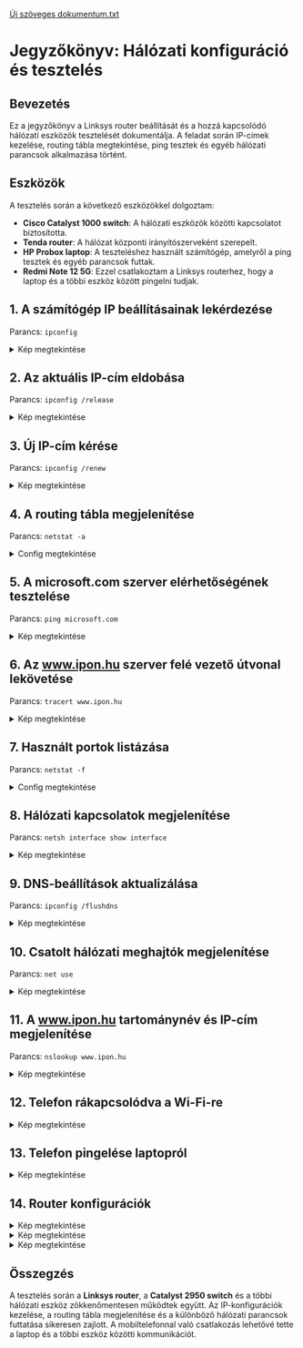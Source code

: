 [Új szöveges dokumentum.txt](https://github.com/user-attachments/files/18688685/Uj.szoveges.dokumentum.txt)

# Jegyzőkönyv: Hálózati konfiguráció és tesztelés

## Bevezetés

Ez a jegyzőkönyv a Linksys router beállítását és a hozzá kapcsolódó hálózati eszközök tesztelését dokumentálja. A feladat során IP-címek kezelése, routing tábla megtekintése, ping tesztek és egyéb hálózati parancsok alkalmazása történt.




## Eszközök
A tesztelés során a következő eszközökkel dolgoztam:
- **Cisco Catalyst 1000 switch**: A hálózati eszközök közötti kapcsolatot biztosította.
- **Tenda router**: A hálózat központi irányítószerveként szerepelt.
- **HP Probox laptop**: A teszteléshez használt számítógép, amelyről a ping tesztek és egyéb parancsok futtak.
- **Redmi Note 12 5G**: Ezzel csatlakoztam a Linksys routerhez, hogy a laptop és a többi eszköz között pingelni tudjak.
## 1. A számítógép IP beállításainak lekérdezése
Parancs: `ipconfig`
<details>
  <summary>Kép megtekintése</summary>

![Képernyőkép 2025-02-06 113859](https://github.com/user-attachments/assets/ab082a7d-f3ae-4017-a0d0-46c5d5ad216b)

</details>

## 2. Az aktuális IP-cím eldobása
Parancs: `ipconfig /release`
<details>

  <summary>Kép megtekintése</summary>

![Képernyőkép 2025-02-06 114100](https://github.com/user-attachments/assets/78166b0e-d362-4f32-8808-6514e56f1c41)

</details>

## 3. Új IP-cím kérése
Parancs: `ipconfig /renew`
<details>

  <summary>Kép megtekintése</summary>

![Képernyőkép 2025-02-06 114457](https://github.com/user-attachments/assets/cc64cf59-2523-4a96-9d95-ec1b15703552)

</details>

## 4. A routing tábla megjelenítése
Parancs: `netstat -a`
<details>

  <summary>Config megtekintése</summary>

 [Uploading Új sC:\Users\Tanulo>netstat -a

Active Connections

  ***Proto  Local Address          Foreign Address        State
  TCP    0.0.0.0:135            Fizikai-02:0           LISTENING  
  TCP    0.0.0.0:445            Fizikai-02:0           LISTENING  
  TCP    0.0.0.0:5040           Fizikai-02:0           LISTENING  
  TCP    0.0.0.0:7680           Fizikai-02:0           LISTENING  
  TCP    0.0.0.0:11100          Fizikai-02:0           LISTENING  
  TCP    0.0.0.0:49664          Fizikai-02:0           LISTENING  
  TCP    0.0.0.0:49665          Fizikai-02:0           LISTENING  
  TCP    0.0.0.0:49666          Fizikai-02:0           LISTENING  
  TCP    0.0.0.0:49667          Fizikai-02:0           LISTENING  
  TCP    0.0.0.0:49668          Fizikai-02:0           LISTENING  
  TCP    0.0.0.0:49669          Fizikai-02:0           LISTENING  
  TCP    0.0.0.0:49671          Fizikai-02:0           LISTENING  
  TCP    127.0.0.1:11200        Fizikai-02:0           LISTENING  
  TCP    127.0.0.1:11300        Fizikai-02:0           LISTENING  
  TCP    127.0.0.1:11300        Fizikai-02:55592       ESTABLISHED  
  TCP    127.0.0.1:55592        Fizikai-02:11300       ESTABLISHED  
  TCP    169.254.246.178:139    Fizikai-02:0           LISTENING  
  TCP    192.168.9.193:139      Fizikai-02:0           LISTENING  
  TCP    192.168.9.196:139      Fizikai-02:0           LISTENING  
  TCP    192.168.9.196:57986    20.199.120.151:https   ESTABLISHED  
  TCP    192.168.9.196:59852    wo-in-f188:5228        ESTABLISHED  
  TCP    192.168.9.196:59853    wo-in-f188:5228        ESTABLISHED  
  TCP    192.168.9.196:60469    lb-140-82-113-25-iad:https  ESTABLISHED  
  TCP    192.168.9.196:63411    bud02s35-in-f10:https  ESTABLISHED  
  TCP    192.168.9.196:64774    bud02s39-in-f10:https  ESTABLISHED  
  TCP    192.168.9.196:64824    a23-40-158-218:http    ESTABLISHED  
  TCP    192.168.9.196:64825    40.126.31.3:https      TIME_WAIT  
  TCP    192.168.9.196:64853    LenovoSRV:epmap        TIME_WAIT  
  TCP    192.168.9.196:64854    LenovoSRV:49668        TIME_WAIT  
  TCP    192.168.9.196:64856    bud02s34-in-f14:https  TIME_WAIT  
  TCP    192.168.9.196:64863    13.89.179.14:https     TIME_WAIT  
  TCP    192.168.9.196:64864    bud02s43-in-f14:https  TIME_WAIT  
  TCP    192.168.9.196:64866    LenovoSRV:epmap        TIME_WAIT  
  TCP    192.168.9.196:64867    LenovoSRV:49668        TIME_WAIT  
  TCP    192.168.9.196:64868    13.89.179.14:https     TIME_WAIT  
  TCP    192.168.9.196:64869    bud02s34-in-f10:https  TIME_WAIT  
  TCP    192.168.9.196:64870    bud02s37-in-f14:https  TIME_WAIT  
  TCP    192.168.9.196:64872    13.89.179.14:https     TIME_WAIT  
  TCP    192.168.9.196:64873    bud02s34-in-f10:https  TIME_WAIT  
  TCP    192.168.9.196:64874    13.89.179.14:https     TIME_WAIT  
  TCP    192.168.9.196:64876    LenovoSRV:epmap        TIME_WAIT  
  TCP    192.168.9.196:64877    LenovoSRV:49668        TIME_WAIT  
  TCP    192.168.9.196:64878    bud02s34-in-f10:https  TIME_WAIT  
  TCP    192.168.9.196:64879    bud02s37-in-f14:https  TIME_WAIT  
  TCP    192.168.9.196:64881    bud02s37-in-f3:https   TIME_WAIT  
  TCP    192.168.9.196:64883    bud02s33-in-f10:https  TIME_WAIT  
  TCP    192.168.9.196:64885    13.107.21.239:https    TIME_WAIT  
  TCP    192.168.9.196:64889    a-0003:https           TIME_WAIT  
  TCP    192.168.9.196:64890    204.79.197.239:https   TIME_WAIT  
  TCP    192.168.9.196:64893    150.171.27.10:https    TIME_WAIT  
  TCP    192.168.9.196:64895    13.107.253.45:https    TIME_WAIT  
  TCP    192.168.9.196:64901    13.107.21.239:https    TIME_WAIT  
  TCP    192.168.9.196:64903    bud02s37-in-f3:https   TIME_WAIT  
  TCP    192.168.9.196:64904    bud02s33-in-f10:https  TIME_WAIT  
  TCP    192.168.9.196:64906    13.107.42.14:https     TIME_WAIT  
  TCP    192.168.9.196:64911    104.17.201.65:https    TIME_WAIT  
  TCP    192.168.9.196:64912    a0f671730127a0812:https  TIME_WAIT  
  TCP    192.168.9.196:64913    172.241.51.69:https    TIME_WAIT  
  TCP    192.168.9.196:64914    952:https              TIME_WAIT  
  TCP    192.168.9.196:64915    166:https              TIME_WAIT  
  TCP    192.168.9.196:64916    213:https              TIME_WAIT  
  TCP    192.168.9.196:64917    133:https              TIME_WAIT  
  TCP    192.168.9.196:64918    172.241.51.69:https    TIME_WAIT  
  TCP    192.168.9.196:64919    133:https              TIME_WAIT  
  TCP    192.168.9.196:64920    150.171.27.10:https    TIME_WAIT  
  TCP    192.168.9.196:64921    a23-35-209-170:http    TIME_WAIT  
  TCP    192.168.9.196:64922    a23-35-209-170:http    TIME_WAIT  
  TCP    192.168.9.196:64929    a-0003:https           TIME_WAIT  
  TCP    192.168.9.196:64930    bud02s34-in-f10:https  TIME_WAIT  
  TCP    192.168.9.196:64932    FujitsuSRV:microsoft-ds  ESTABLISHED  
  TCP    192.168.9.196:64934    bud02s37-in-f14:https  TIME_WAIT  
  TCP    192.168.9.196:64935    bud02s34-in-f10:https  TIME_WAIT  
  TCP    192.168.9.196:64936    218:https              TIME_WAIT  
  TCP    192.168.9.196:64938    104.17.25.14:https     TIME_WAIT  
  TCP    192.168.9.196:64939    bud02s34-in-f10:https  TIME_WAIT  
  TCP    192.168.9.196:64940    218:https              TIME_WAIT  
  TCP    192.168.9.196:64941    bud02s33-in-f10:https  TIME_WAIT  
  TCP    192.168.9.196:64942    13.107.253.45:https    TIME_WAIT  
  TCP    192.168.9.196:64944    150.171.27.10:https    TIME_WAIT  
  TCP    192.168.9.196:64947    bud02s34-in-f10:https  TIME_WAIT  
  TCP    192.168.9.196:64948    bud02s43-in-f14:https  TIME_WAIT  
  TCP    192.168.9.196:64949    bud02s37-in-f14:https  TIME_WAIT  
  TCP    192.168.9.196:64950    bud02s37-in-f3:https   TIME_WAIT  
  TCP    [::]:135               Fizikai-02:0           LISTENING  
  TCP    [::]:445               Fizikai-02:0           LISTENING  
  TCP    [::]:2869              Fizikai-02:0           LISTENING  
  TCP    [::]:7680              Fizikai-02:0           LISTENING  
  TCP    [::]:11100             Fizikai-02:0           LISTENING  
  TCP    [::]:49664             Fizikai-02:0           LISTENING  
  TCP    [::]:49665             Fizikai-02:0           LISTENING  
  TCP    [::]:49666             Fizikai-02:0           LISTENING  
  TCP    [::]:49667             Fizikai-02:0           LISTENING  
  TCP    [::]:49668             Fizikai-02:0           LISTENING  
  TCP    [::]:49669             Fizikai-02:0           LISTENING  
  TCP    [::]:49671             Fizikai-02:0           LISTENING  
  TCP    [::1]:49670            Fizikai-02:0           LISTENING  
  UDP    0.0.0.0:123            *:*  
  UDP    0.0.0.0:5050           *:*  
  UDP    0.0.0.0:5353           *:*  
  UDP    0.0.0.0:5353           *:*  
  UDP    0.0.0.0:5353           *:*  
  UDP    0.0.0.0:5353           *:*  
  UDP    0.0.0.0:5353           *:*  
  UDP    0.0.0.0:5353           *:*  
  UDP    0.0.0.0:5353           *:*  
  UDP    0.0.0.0:5353           *:*  
  UDP    0.0.0.0:5353           *:*  
  UDP    0.0.0.0:5353           *:*  
  UDP    0.0.0.0:5353           *:*  
  UDP    0.0.0.0:5353           *:*  
  UDP    0.0.0.0:5353           *:*  
  UDP    0.0.0.0:5355           *:*  
  UDP    0.0.0.0:65397          *:*  
  UDP    127.0.0.1:1900         *:*  
  UDP    127.0.0.1:49597        *:*  
  UDP    127.0.0.1:49600        *:*  
  UDP    127.0.0.1:51004        *:*  
  UDP    127.0.0.1:55002        *:*  
  UDP    169.254.246.178:137    *:*  
  UDP    169.254.246.178:138    *:*  
  UDP    169.254.246.178:1900   *:*  
  UDP    169.254.246.178:51001  *:*  
  UDP    192.168.9.193:137      *:*  
  UDP    192.168.9.193:138      *:*  
  UDP    192.168.9.193:1900     *:*  
  UDP    192.168.9.193:51003    *:*  
  UDP    192.168.9.196:137      *:*  
  UDP    192.168.9.196:138      *:*  
  UDP    192.168.9.196:1900     *:*  
  UDP    192.168.9.196:51002    *:*  
  UDP    [::]:123               *:*  
  UDP    [::]:5353              *:*  
  UDP    [::]:5353              *:*  
  UDP    [::]:5353              *:*  
  UDP    [::]:5353              *:*  
  UDP    [::]:5353              *:*  
  UDP    [::]:5353              *:*  
  UDP    [::]:5353              *:*  
  UDP    [::]:5355              *:*  
  UDP    [::1]:1900             *:*  
  UDP    [::1]:51000            *:*  
  UDP    [fe80::8707:3a9:4ffb:32b4%21]:1900  *:*  
  UDP    [fe80::8707:3a9:4ffb:32b4%21]:50997  *:*  
  UDP    [fe80::a46b:3fb2:a2e4:aab0%17]:1900  *:*  
  UDP    [fe80::a46b:3fb2:a2e4:aab0%17]:50998  *:*  
  UDP    [fe80::f0bb:57a:c8f7:b03a%10]:1900  *:*  
  UDP    [fe80::f0bb:57a:c8f7:b03a%10]:50999  *:****  
  
</details>

## 5. A microsoft.com szerver elérhetőségének tesztelése
Parancs: `ping microsoft.com`
<details>

  <summary>Kép megtekintése</summary>

![Képernyőkép 2025-02-06 115722](https://github.com/user-attachments/assets/2a687fdb-587f-42e7-b8c6-33f2198c8a39)

</details>

## 6. Az www.ipon.hu szerver felé vezető útvonal lekövetése
Parancs: `tracert www.ipon.hu`
<details>

  <summary>Kép megtekintése</summary>

![Képernyőkép 2025-02-06 120031](https://github.com/user-attachments/assets/7344a603-68c9-43d2-996e-fdf32cda632f)

</details>

## 7. Használt portok listázása
Parancs: `netstat -f`
<details>

  <summary>Config megtekintése</summary>

***C:\Users\Tanulo>netstat -f**  
 
***Active Connections**  

  ***Proto  Local Address          Foreign Address        State  
  TCP    127.0.0.1:11300        Fizikai-02.kkszki.local:55592  ESTABLISHED  
  TCP    127.0.0.1:55592        Fizikai-02.kkszki.local:11300  ESTABLISHED  
  TCP    192.168.9.196:2869     192.168.9.254:33935    TIME_WAIT  
  TCP    192.168.9.196:2869     192.168.9.254:33936    TIME_WAIT  
  TCP    192.168.9.196:2869     192.168.9.254:33938    TIME_WAIT  
  TCP    192.168.9.196:57986    20.199.120.151:https   ESTABLISHED  
  TCP    192.168.9.196:59853    wo-in-f188.1e100.net:5228  ESTABLISHED  
  TCP    192.168.9.196:64774    bud02s39-in-f10.1e100.net:https  ESTABLISHED  
  TCP    192.168.9.196:64824    a23-40-158-218.deploy.static.akamaitechnologies.com:http  ESTABLISHED  
  TCP    192.168.9.196:65234    bud02s43-in-f10.1e100.net:https  ESTABLISHED  
  TCP    192.168.9.196:65237    bud02s34-in-f3.1e100.net:https  ESTABLISHED  
  TCP    192.168.9.196:65251    bud02s34-in-f14.1e100.net:https  TIME_WAIT  
  TCP    192.168.9.196:65252    bud02s39-in-f14.1e100.net:https  ESTABLISHED  
  TCP    192.168.9.196:65274    lb-140-82-113-26-iad.github.com:https  ESTABLISHED  
  TCP    192.168.9.196:65284    FujitsuSRV.kkszki.local:microsoft-ds  ESTABLISHED  
  TCP    192.168.9.196:65302    a2-18-69-178.deploy.static.akamaitechnologies.com:https  ESTABLISHED  
  TCP    192.168.9.196:65303    bud02s39-in-f14.1e100.net:https  ESTABLISHED  
  TCP    192.168.9.196:65304    108.141.15.7:https     ESTABLISHED  
  TCP    192.168.9.196:65308    LenovoSRV.kkszki.local:epmap  TIME_WAIT  
  TCP    192.168.9.196:65309    LenovoSRV.kkszki.local:49668  TIME_WAIT  
  TCP    192.168.9.196:65312    bud02s42-in-f10.1e100.net:https  ESTABLISHED  
  TCP    192.168.9.196:65313    bud02s42-in-f4.1e100.net:https  TIME_WAIT  
  TCP    192.168.9.196:65314    muc03s07-in-f99.1e100.net:https  TIME_WAIT  
  TCP    192.168.9.196:65315    wb-in-f84.1e100.net:https  TIME_WAIT  
  TCP    192.168.9.196:65316    bud02s33-in-f10.1e100.net:https  TIME_WAIT  
  TCP    192.168.9.196:65317    bud02s33-in-f10.1e100.net:https  TIME_WAIT  
  TCP    192.168.9.196:65318    bud02s41-in-f14.1e100.net:https  TIME_WAIT  
  TCP    192.168.9.196:65319    bud02s38-in-f10.1e100.net:https  TIME_WAIT  
  TCP    192.168.9.196:65320    bud02s37-in-f1.1e100.net:https  TIME_WAIT  
  TCP    192.168.9.196:65321    bud02s38-in-f10.1e100.net:https  TIME_WAIT  
  TCP    192.168.9.196:65322    bud02s39-in-f14.1e100.net:https  TIME_WAIT  
  TCP    192.168.9.196:65323    bud02s39-in-f14.1e100.net:https  TIME_WAIT  
  TCP    192.168.9.196:65324    bud02s38-in-f3.1e100.net:https  TIME_WAIT  
  TCP    192.168.9.196:65325    bud02s41-in-f14.1e100.net:https  TIME_WAIT  
  TCP    192.168.9.196:65326    wb-in-f188.1e100.net:5228  ESTABLISHED  
  TCP    192.168.9.196:65327    bud02s37-in-f1.1e100.net:https  TIME_WAIT  
  TCP    192.168.9.196:65328    bud02s38-in-f3.1e100.net:https  ESTABLISHED  
  TCP    192.168.9.196:65329    bud02s43-in-f14.1e100.net:https  ESTABLISHED  
  TCP    192.168.9.196:65330    bud02s39-in-f14.1e100.net:https  ESTABLISHED  
  TCP    192.168.9.196:65332    bud02s43-in-f3.1e100.net:https  ESTABLISHED  
  TCP    192.168.9.196:65333    bud02s37-in-f3.1e100.net:https  ESTABLISHED  
  TCP    192.168.9.196:65334    bud02s37-in-f1.1e100.net:https  ESTABLISHED  
  TCP    192.168.9.196:65335    bud02s38-in-f3.1e100.net:https  ESTABLISHED  
  TCP    192.168.9.196:65336    wb-in-f84.1e100.net:https  ESTABLISHED  
  TCP    192.168.9.196:65337    bud02s43-in-f14.1e100.net:https  ESTABLISHED  
  TCP    192.168.9.196:65338    bud02s33-in-f10.1e100.net:https  ESTABLISHED  
  TCP    192.168.9.196:65339    bud02s35-in-f10.1e100.net:https  ESTABLISHED  
  TCP    192.168.9.196:65340    bud02s43-in-f3.1e100.net:https  ESTABLISHED  
  TCP    192.168.9.196:65341    bud02s33-in-f10.1e100.net:https  ESTABLISHED  
  TCP    192.168.9.196:65342    bud02s33-in-f14.1e100.net:https  ESTABLISHED  
  TCP    192.168.9.196:65343    bud02s41-in-f14.1e100.net:https  ESTABLISHED  
  TCP    192.168.9.196:65344    bud02s38-in-f10.1e100.net:https  ESTABLISHED  
  TCP    192.168.9.196:65345    bud02s37-in-f1.1e100.net:https  ESTABLISHED  
  TCP    192.168.9.196:65346    bud02s38-in-f10.1e100.net:https  ESTABLISHED  
  TCP    192.168.9.196:65347    bud02s37-in-f10.1e100.net:https  ESTABLISHED  
  TCP    192.168.9.196:65348    wb-in-f84.1e100.net:https  ESTABLISHED  
  TCP    192.168.9.196:65349    bud02s37-in-f10.1e100.net:https  ESTABLISHED  
  TCP    192.168.9.196:65350    bud02s33-in-f14.1e100.net:https  ESTABLISHED  
  TCP    192.168.9.196:65351    bud02s39-in-f14.1e100.net:https  ESTABLISHED  
  TCP    192.168.9.196:65352    bud02s39-in-f14.1e100.net:https  ESTABLISHED  
  TCP    192.168.9.196:65353    bud02s28-in-f3.1e100.net:https  ESTABLISHED  
  TCP    192.168.9.196:65354    bud02s43-in-f14.1e100.net:https  ESTABLISHED  
  TCP    192.168.9.196:65355    bud02s37-in-f3.1e100.net:https  ESTABLISHED  
  TCP    192.168.9.196:65358    bud02s39-in-f14.1e100.net:https  ESTABLISHED  
  TCP    192.168.9.196:65359    bud02s33-in-f14.1e100.net:https  ESTABLISHED  
  TCP    192.168.9.196:65360    bud02s38-in-f10.1e100.net:https  ESTABLISHED  
  TCP    192.168.9.196:65364    218.138.forpsi.net:https  ESTABLISHED  
  TCP    192.168.9.196:65365    199.232.17.91:https    ESTABLISHED  
  TCP    192.168.9.196:65366    218.138.forpsi.net:https  ESTABLISHED  
  TCP    192.168.9.196:65367    bud02s43-in-f14.1e100.net:https  ESTABLISHED  
  TCP    192.168.9.196:65370    bud02s38-in-f3.1e100.net:https  ESTABLISHED  
  TCP    192.168.9.196:65375    LenovoSRV.kkszki.local:epmap  TIME_WAIT  
  TCP    192.168.9.196:65376    LenovoSRV.kkszki.local:49668  TIME_WAIT  
  TCP    192.168.9.196:65377    123.35.104.34.bc.googleusercontent.com:http  ESTABLISHED  
  TCP    192.168.9.196:65379    192.168.9.254:12755    TIME_WAIT  
  TCP    192.168.9.196:65384    192.168.9.254:12755    TIME_WAIT  
  TCP    192.168.9.196:65395    192.168.9.254:12755    TIME_WAIT  
  TCP    192.168.9.196:65451    192.168.9.254:12755    TIME_WAIT  
  TCP    192.168.9.196:65455    192.168.9.254:12755    TIME_WAIT***

</details>

## 8. Hálózati kapcsolatok megjelenítése
Parancs: `netsh interface show interface`
<details>

  <summary>Kép megtekintése</summary>

![Képernyőkép 2025-02-06 120548](https://github.com/user-attachments/assets/2f889dcf-0cc8-4c52-aafd-2c37508b8c60)

</details>

## 9. DNS-beállítások aktualizálása
Parancs: `ipconfig /flushdns`
<details>

  <summary>Kép megtekintése</summary>

  ![flushdns](https://github.com/PavlyasB/IPhalo/blob/main/Képek/dnsflush.png?raw=true)

</details>

## 10. Csatolt hálózati meghajtók megjelenítése
Parancs: `net use`
<details>

  <summary>Kép megtekintése</summary>

  ![netuse](https://github.com/PavlyasB/IPhalo/blob/main/Képek/netuse.png?raw=true)

</details>

## 11. A www.ipon.hu tartománynév és IP-cím megjelenítése
Parancs: `nslookup www.ipon.hu`
<details>

  <summary>Kép megtekintése</summary>

  ![Ipon](https://github.com/PavlyasB/IPhalo/blob/main/Képek/ipon.png?raw=true)

</details>

## 12. Telefon rákapcsolódva a Wi-Fi-re
<details>
  <summary>Kép megtekintése</summary>

  ![telcsati](https://github.com/PavlyasB/IPhalo/blob/main/Képek/telefoncsati.PNG?raw=true)
</details>

## 13. Telefon pingelése laptopról
<details>
  <summary>Kép megtekintése</summary>

  ![telping](https://github.com/PavlyasB/IPhalo/blob/main/Képek/Telefon-ping.png?raw=true)
</details>

## 14. Router konfigurációk
<details>
  <summary>Kép megtekintése</summary>

  ![routercon](https://github.com/PavlyasB/IPhalo/blob/main/Képek/routerconfig.png?raw=true)
</details>

<details>
  <summary>Kép megtekintése</summary>

  ![routercon1](https://github.com/PavlyasB/IPhalo/blob/main/Képek/routerjelszo.png?raw=true)
</details>

<details>

  <summary>Kép megtekintése</summary>

  ![routercon2](https://github.com/PavlyasB/IPhalo/blob/main/Képek/pingletilt.png?raw=true)
</details>

## Összegzés
A tesztelés során a **Linksys router**, a **Catalyst 2950 switch** és a többi hálózati eszköz zökkenőmentesen működtek együtt. Az IP-konfigurációk kezelése, a routing tábla megjelenítése és a különböző hálózati parancsok futtatása sikeresen zajlott. A mobiltelefonnal való csatlakozás lehetővé tette a laptop és a többi eszköz közötti kommunikációt.
